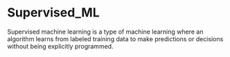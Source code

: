 # Supervised_ML
Supervised machine learning is a type of machine learning where an algorithm learns from labeled training data to make predictions or decisions without being explicitly programmed.
